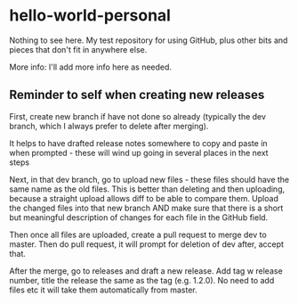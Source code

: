 # hello-world-personal
Nothing to see here. My test repository for using GitHub, plus other bits and pieces that don't fit in anywhere else.

More info: I'll add more info here as needed.

## Reminder to self when creating new releases
First, create new branch if have not done so already (typically the dev branch, which I always prefer to delete after merging).

It helps to have drafted release notes somewhere to copy and paste in when prompted - these will wind up going in several places in the next steps

Next, in that dev branch, go to upload new files - these files should have the same name as the old files. This is better than deleting and then uploading, because a straight upload allows diff to be able to compare them. Upload the changed files into that new branch AND make sure that there is a short but meaningful description of changes for each file in the GitHub field.

Then once all files are uploaded, create a pull request to merge dev to master. Then do pull request, it will prompt for deletion of dev after, accept that.

After the merge, go to releases and draft a new release. Add tag w release number, title the release the same as the tag (e.g. 1.2.0). No need to add files etc it will take them automatically from master.
